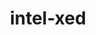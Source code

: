 ---
title: "intel-xed"
layout: cache
categories: [package, develop-2025-03-23]
meta: {"compilers": ["gcc@=11.4.0"], "num_specs": 2, "num_specs_by_stack": {"e4s": 2, "e4s-rocm-external": 1, "root": 2}, "oss": ["ubuntu22.04"], "platforms": ["linux"], "stacks": ["e4s", "e4s-rocm-external", "root"], "targets": ["x86_64_v3"], "versions": ["2024.05.20"]}
spec_details: [{"compiler": "gcc@=11.4.0", "hash": "3dhjuecuc75x2b7dwfl76dmd6fffptls", "os": "ubuntu22.04", "platform": "linux", "size": "-", "stacks": ["e4s", "root"], "target": "x86_64_v3", "variants": ["build_system=generic", "~debug", "+deprecated-includes", "~examples", "+optimize", "+pic"], "versions": ["2024.05.20"]}, {"compiler": "gcc@=11.4.0", "hash": "eo62aedzety4ezr4qoxkee2uw4bajbnb", "os": "ubuntu22.04", "platform": "linux", "size": "-", "stacks": ["e4s", "e4s-rocm-external", "root"], "target": "x86_64_v3", "variants": ["build_system=generic", "~debug", "+deprecated-includes", "~examples", "+optimize", "+pic"], "versions": ["2024.05.20"]}]
---